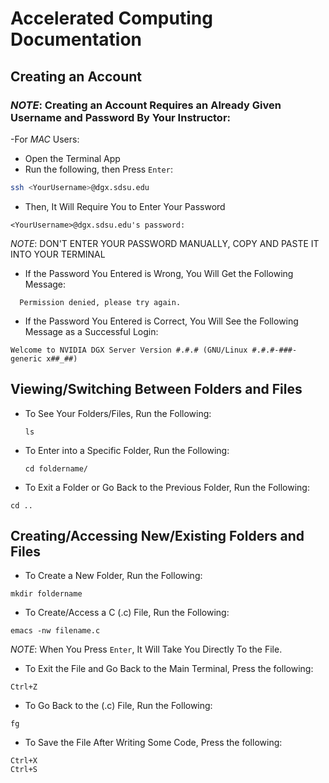 **Accelerated Computing Documentation**
============================

## Creating an Account

### *NOTE*: Creating an Account Requires an Already Given Username and Password By Your Instructor:

-For *MAC* Users:

- Open the Terminal App
- Run the following, then Press `Enter`:

```bash
ssh <YourUsername>@dgx.sdsu.edu
```

- Then, It Will Require You to Enter Your Password
  
```
<YourUsername>@dgx.sdsu.edu's password:
```

*NOTE*: DON'T ENTER YOUR PASSWORD MANUALLY, COPY AND PASTE IT INTO YOUR TERMINAL

* If the Password You Entered is Wrong, You Will Get the Following Message:

```
  Permission denied, please try again.
```

* If the Password You Entered is Correct, You Will See the Following Message as a Successful Login:

```
Welcome to NVIDIA DGX Server Version #.#.# (GNU/Linux #.#.#-###-generic x##_##)
```

## Viewing/Switching Between Folders and Files

* To See Your Folders/Files, Run the Following:
  ```
  ls
  ```

* To Enter into a Specific Folder, Run the Following:
  ```
  cd foldername/
  ```
  
* To Exit a Folder or Go Back to the Previous Folder, Run the Following:
```
cd ..
```

## Creating/Accessing New/Existing Folders and Files

* To Create a New Folder, Run the Following:

```
mkdir foldername
```

* To Create/Access a C (.c) File, Run the Following:
```
emacs -nw filename.c
```

*NOTE*: When You Press `Enter`, It Will Take You Directly To the File.

* To Exit the File and Go Back to the Main Terminal, Press the following:

```
Ctrl+Z
```

* To Go Back to the (.c) File, Run the Following:

```
fg
```

* To Save the File After Writing Some Code, Press the following:
```
Ctrl+X
Ctrl+S
```
